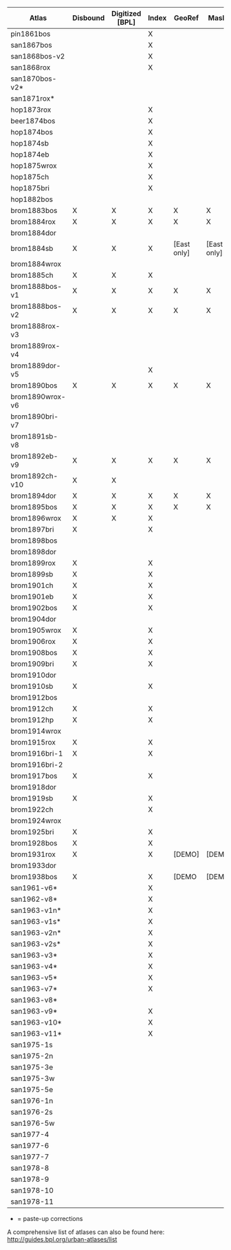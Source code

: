 | Atlas           | Disbound | Digitized [BPL] | Index | GeoRef      | Masks       | Mosaic | Tiles  | Online |
|-----------------|----------|-----------------|-------|-------------|-------------|--------|--------|--------|
| pin1861bos      |          |                 | X     |             |             |        |        |        |
| san1867bos      |          |                 | X     |             |             |        |        |        |
| san1868bos-v2   |          |                 | X     |             |             |        |        |        |
| san1868rox      |          |                 | X     |             |             |        |        |        |
| san1870bos-v2*  |          |                 |       |             |             |        |        |        |
| san1871rox*     |          |                 |       |             |             |        |        |        |
| hop1873rox      |          |                 | X     |             |             |        |        |        |
| beer1874bos     |          |                 | X     |             |             |        |        |        |
| hop1874bos      |          |                 | X     |             |             |        |        |        |
| hop1874sb       |          |                 | X     |             |             |        |        |        |
| hop1874eb       |          |                 | X     |             |             |        |        |        |
| hop1875wrox     |          |                 | X     |             |             |        |        |        |
| hop1875ch       |          |                 | X     |             |             |        |        |        |
| hop1875bri      |          |                 | X     |             |             |        |        |        |
| hop1882bos      |          |                 |       |             |             |        |        |        |
| brom1883bos     | X        | X               | X     | X           | X           | X      |        |        |
| brom1884rox     | X        | X               | X     | X           | X           |        |        |        |
| brom1884dor     |          |                 |       |             |             |        |        |        |
| brom1884sb      | X        | X               | X     | [East only] | [East only] |        |        |        |
| brom1884wrox    |          |                 |       |             |             |        |        |        |
| brom1885ch      | X        | X               | X     |             |             |        |        |        |
| brom1888bos-v1  | X        | X               | X     | X           | X           | X      |        |        |
| brom1888bos-v2  | X        | X               | X     | X           | X           | X      |        |        |
| brom1888rox-v3  |          |                 |       |             |             |        |        |        |
| brom1889rox-v4  |          |                 |       |             |             |        |        |        |
| brom1889dor-v5  |          |                 | X     |             |             |        |        |        |
| brom1890bos     | X        | X               | X     | X           | X           |        |        |        |
| brom1890wrox-v6 |          |                 |       |             |             |        |        |        |
| brom1890bri-v7  |          |                 |       |             |             |        |        |        |
| brom1891sb-v8   |          |                 |       |             |             |        |        |        |
| brom1892eb-v9   | X        | X               | X     | X           | X           |        |        |        |
| brom1892ch-v10  | X        | X               |       |             |             |        |        |        |
| brom1894dor     | X        | X               | X     | X           | X           |        |        |        |
| brom1895bos     | X        | X               | X     | X           | X           |        |        |        |
| brom1896wrox    | X        | X               | X     |             |             |        |        |        |
| brom1897bri     | X        |                 | X     |             |             |        |        |        |
| brom1898bos     |          |                 |       |             |             |        |        |        |
| brom1898dor     |          |                 |       |             |             |        |        |        |
| brom1899rox     | X        |                 | X     |             |             |        |        |        |
| brom1899sb      | X        |                 | X     |             |             |        |        |        |
| brom1901ch      | X        |                 | X     |             |             |        |        |        |
| brom1901eb      | X        |                 | X     |             |             |        |        |        |
| brom1902bos     | X        |                 | X     |             |             |        |        |        |
| brom1904dor     |          |                 |       |             |             |        |        |        |
| brom1905wrox    | X        |                 | X     |             |             |        |        |        |
| brom1906rox     | X        |                 | X     |             |             |        |        |        |
| brom1908bos     | X        |                 | X     |             |             |        |        |        |
| brom1909bri     | X        |                 | X     |             |             |        |        |        |
| brom1910dor     |          |                 |       |             |             |        |        |        |
| brom1910sb      | X        |                 | X     |             |             |        |        |        |
| brom1912bos     |          |                 |       |             |             |        |        |        |
| brom1912ch      | X        |                 | X     |             |             |        |        |        |
| brom1912hp      | X        |                 | X     |             |             |        |        |        |
| brom1914wrox    |          |                 |       |             |             |        |        |        |
| brom1915rox     | X        |                 | X     |             |             |        |        |        |
| brom1916bri-1   | X        |                 | X     |             |             |        |        |        |
| brom1916bri-2   |          |                 |       |             |             |        |        |        |
| brom1917bos     | X        |                 | X     |             |             |        |        |        |
| brom1918dor     |          |                 |       |             |             |        |        |        |
| brom1919sb      | X        |                 | X     |             |             |        |        |        |
| brom1922ch      |          |                 | X     |             |             |        |        |        |
| brom1924wrox    |          |                 |       |             |             |        |        |        |
| brom1925bri     | X        |                 | X     |             |             |        |        |        |
| brom1928bos     | X        |                 | X     |             |             |        |        |        |
| brom1931rox     | X        |                 | X     | [DEMO]      | [DEMO]      | [DEMO] | [DEMO] | [DEMO] |
| brom1933dor     |          |                 |       |             |             |        |        |        |
| brom1938bos     | X        |                 | X     | [DEMO       | [DEMO]       | [DEMO]  | [DEMO]  | [DEMO] |
| san1961-v6*     |          |                 | X     |             |             |        |        |        |
| san1962-v8*     |          |                 | X     |             |             |        |        |        |
| san1963-v1n*    |          |                 | X     |             |             |        |        |        |
| san1963-v1s*    |          |                 | X     |             |             |        |        |        |
| san1963-v2n*    |          |                 | X     |             |             |        |        |        |
| san1963-v2s*    |          |                 | X     |             |             |        |        |        |
| san1963-v3*     |          |                 | X     |             |             |        |        |        |
| san1963-v4*     |          |                 | X     |             |             |        |        |        |
| san1963-v5*     |          |                 | X     |             |             |        |        |        |
| san1963-v7*     |          |                 | X     |             |             |        |        |        |
| san1963-v8*     |          |                 |       |             |             |        |        |        |
| san1963-v9*     |          |                 | X     |             |             |        |        |        |
| san1963-v10*    |          |                 | X     |             |             |        |        |        |
| san1963-v11*    |          |                 | X     |             |             |        |        |        |
| san1975-1s      |          |                 |       |             |             |        |        |        |
| san1975-2n      |          |                 |       |             |             |        |        |        |
| san1975-3e      |          |                 |       |             |             |        |        |        |
| san1975-3w      |          |                 |       |             |             |        |        |        |
| san1975-5e      |          |                 |       |             |             |        |        |        |
| san1976-1n      |          |                 |       |             |             |        |        |        |
| san1976-2s      |          |                 |       |             |             |        |        |        |
| san1976-5w      |          |                 |       |             |             |        |        |        |
| san1977-4       |          |                 |       |             |             |        |        |        |
| san1977-6       |          |                 |       |             |             |        |        |        |
| san1977-7       |          |                 |       |             |             |        |        |        |
| san1978-8       |          |                 |       |             |             |        |        |        |
| san1978-9       |          |                 |       |             |             |        |        |        |
| san1978-10      |          |                 |       |             |             |        |        |        |
| san1978-11      |          |                 |       |             |             |        |        |        |


* = paste-up corrections     
     
A comprehensive list of atlases can also be found here: http://guides.bpl.org/urban-atlases/list
